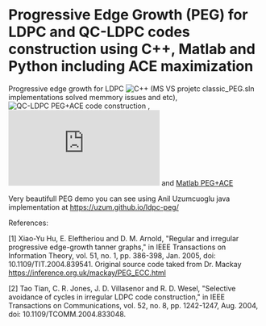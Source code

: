 # Progressive Edge Growth (PEG) for LDPC and QC-LDPC codes construction using C++, Matlab and Python including ACE maximization
Progressive edge growth for LDPC ![C++](https://github.com/Lcrypto/classic-PEG-/tree/master/classic_PEG) (MS VS projetc classic_PEG.sln implementations solved memmory issues and etc),  ![QC-LDPC PEG+ACE code construction](https://github.com/Lcrypto/classic-PEG-/tree/master/QC-LDPC%20ACE-PEG)   ,   ![Python](https://github.com/Lcrypto/classic-PEG-/blob/master/peg.py) and [Matlab PEG+ACE](https://github.com/Lcrypto/classic-PEG-/blob/master/ProgressiveEdgeGrowthACE.m)


Very beautifull PEG demo you can see using Anil Uzumcuoglu java implementation at https://uzum.github.io/ldpc-peg/


References:

[1] Xiao-Yu Hu, E. Eleftheriou and D. M. Arnold, "Regular and irregular progressive edge-growth tanner graphs," in IEEE Transactions on Information Theory, vol. 51, no. 1, pp. 386-398, Jan. 2005, doi: 10.1109/TIT.2004.839541. Original source code taked from Dr. Mackay  https://inference.org.uk/mackay/PEG_ECC.html

[2] Tao Tian, C. R. Jones, J. D. Villasenor and R. D. Wesel, "Selective avoidance of cycles in irregular LDPC code construction," in IEEE Transactions on Communications, vol. 52, no. 8, pp. 1242-1247, Aug. 2004, doi: 10.1109/TCOMM.2004.833048.
